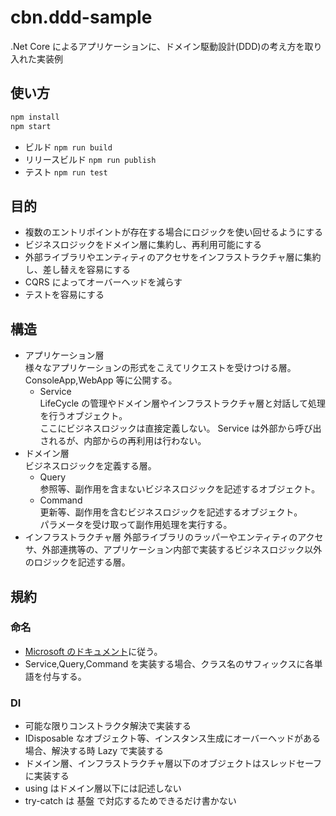# cbn.ddd-sample

.Net Core によるアプリケーションに、ドメイン駆動設計(DDD)の考え方を取り入れた実装例

## 使い方

```bash
npm install
npm start
```

- ビルド
  `npm run build`
- リリースビルド
  `npm run publish`
- テスト
  `npm run test`

## 目的

- 複数のエントリポイントが存在する場合にロジックを使い回せるようにする
- ビジネスロジックをドメイン層に集約し、再利用可能にする
- 外部ライブラリやエンティティのアクセサをインフラストラクチャ層に集約し、差し替えを容易にする
- CQRS によってオーバーヘッドを減らす
- テストを容易にする

## 構造

- アプリケーション層  
  様々なアプリケーションの形式をこえてリクエストを受けつける層。  
   ConsoleApp,WebApp 等に公開する。
  - Service  
    LifeCycle の管理やドメイン層やインフラストラクチャ層と対話して処理を行うオブジェクト。  
    ここにビジネスロジックは直接定義しない。
    Service は外部から呼び出されるが、内部からの再利用は行わない。
- ドメイン層  
   ビジネスロジックを定義する層。
  - Query  
    参照等、副作用を含まないビジネスロジックを記述するオブジェクト。
  - Command  
    更新等、副作用を含むビジネスロジックを記述するオブジェクト。  
    パラメータを受け取って副作用処理を実行する。
- インフラストラクチャ層
  外部ライブラリのラッパーやエンティティのアクセサ、外部連携等の、アプリケーション内部で実装するビジネスロジック以外のロジックを記述する層。

## 規約

### 命名

- [Microsoft のドキュメント](https://docs.microsoft.com/ja-jp/dotnet/csharp/programming-guide/inside-a-program/coding-conventions)に従う。
- Service,Query,Command を実装する場合、クラス名のサフィックスに各単語を付与する。

### DI

- 可能な限りコンストラクタ解決で実装する
- IDisposable なオブジェクト等、インスタンス生成にオーバーヘッドがある場合、解決する時 Lazy で実装する
- ドメイン層、インフラストラクチャ層以下のオブジェクトはスレッドセーフに実装する
- using はドメイン層以下には記述しない
- try-catch は 基盤 で対応するためできるだけ書かない
